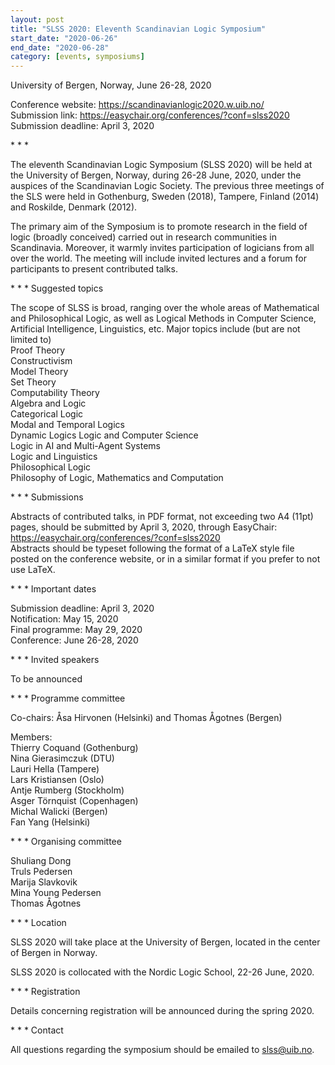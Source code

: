 ```yaml
---
layout: post
title: "SLSS 2020: Eleventh Scandinavian Logic Symposium"
start_date: "2020-06-26"
end_date: "2020-06-28"
category: [events, symposiums]
---
```


University of Bergen, Norway, June 26-28, 2020

Conference website: <https://scandinavianlogic2020.w.uib.no/>  
Submission link: <https://easychair.org/conferences/?conf=slss2020>  
Submission deadline: April 3, 2020

 \* \* \*

The eleventh Scandinavian Logic Symposium (SLSS 2020) will be held at
the University of Bergen, Norway, during 26-28 June, 2020, under the
auspices of the Scandinavian Logic Society. The previous three meetings
of the SLS were held in Gothenburg, Sweden (2018), Tampere, Finland
(2014) and Roskilde, Denmark (2012).

The primary aim of the Symposium is to promote research in the field of
logic (broadly conceived) carried out in research communities in
Scandinavia. Moreover, it warmly invites participation of logicians from
all over the world. The meeting will include invited lectures and a
forum for participants to present contributed talks.

 \* \* \* Suggested topics

The scope of SLSS is broad, ranging over the whole areas of Mathematical
and Philosophical Logic, as well as Logical Methods in Computer Science,
Artificial Intelligence, Linguistics, etc. Major topics include (but are
not limited to)  
Proof Theory  
Constructivism  
Model Theory  
Set Theory  
Computability Theory  
Algebra and Logic  
Categorical Logic  
Modal and Temporal Logics  
Dynamic Logics Logic and Computer Science  
Logic in AI and Multi-Agent Systems  
Logic and Linguistics  
Philosophical Logic  
Philosophy of Logic, Mathematics and Computation

 \* \* \* Submissions

Abstracts of contributed talks, in PDF format, not exceeding two A4
(11pt) pages, should be submitted by April 3, 2020, through EasyChair:  
<https://easychair.org/conferences/?conf=slss2020>  
Abstracts should be typeset following the format of a LaTeX style file
posted on the conference website, or in a similar format if you prefer
to not use LaTeX.

 \* \* \* Important dates

Submission deadline: April 3, 2020  
Notification: May 15, 2020  
Final programme: May 29, 2020  
Conference: June 26-28, 2020

 \* \* \* Invited speakers

To be announced

 \* \* \* Programme committee

Co-chairs: Åsa Hirvonen (Helsinki) and Thomas Ågotnes (Bergen)

Members:  
Thierry Coquand (Gothenburg)  
Nina Gierasimczuk (DTU)  
Lauri Hella (Tampere)  
Lars Kristiansen (Oslo)  
Antje Rumberg (Stockholm)  
Asger Törnquist (Copenhagen)  
Michal Walicki (Bergen)  
Fan Yang (Helsinki)

 \* \* \* Organising committee

Shuliang Dong  
Truls Pedersen  
Marija Slavkovik  
Mina Young Pedersen  
Thomas Ågotnes

 \* \* \* Location

SLSS 2020 will take place at the University of Bergen, located in the
center of Bergen in Norway.

SLSS 2020 is collocated with the Nordic Logic School, 22-26 June, 2020.

 \* \* \* Registration

Details concerning registration will be announced during the spring 2020.

 \* \* \* Contact

All questions regarding the symposium should be emailed to <slss@uib.no>.
